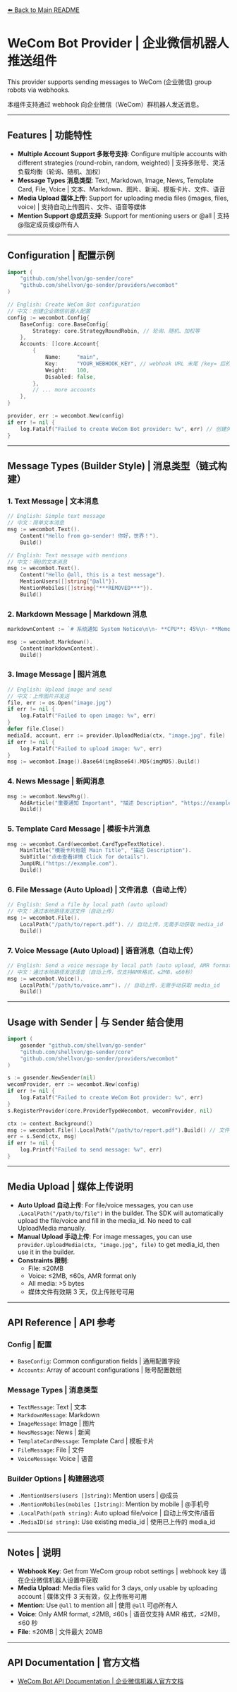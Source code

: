 [⬅️ Back to Main README](../../README.md)

# WeCom Bot Provider | 企业微信机器人推送组件

This provider supports sending messages to WeCom (企业微信) group robots via webhooks.

本组件支持通过 webhook 向企业微信（WeCom）群机器人发送消息。

---

## Features | 功能特性

- **Multiple Account Support 多账号支持**: Configure multiple accounts with different strategies (round-robin, random, weighted) | 支持多账号、灵活负载均衡（轮询、随机、加权）
- **Message Types 消息类型**: Text, Markdown, Image, News, Template Card, File, Voice | 文本、Markdown、图片、新闻、模板卡片、文件、语音
- **Media Upload 媒体上传**: Support for uploading media files (images, files, voice) | 支持自动上传图片、文件、语音等媒体
- **Mention Support @成员支持**: Support for mentioning users or @all | 支持@指定成员或@所有人

---

## Configuration | 配置示例

```go
import (
    "github.com/shellvon/go-sender/core"
    "github.com/shellvon/go-sender/providers/wecombot"
)

// English: Create WeCom Bot configuration
// 中文：创建企业微信机器人配置
config := wecombot.Config{
    BaseConfig: core.BaseConfig{
        Strategy: core.StrategyRoundRobin, // 轮询、随机、加权等
    },
    Accounts: []core.Account{
        {
            Name:     "main",
            Key:      "YOUR_WEBHOOK_KEY", // webhook URL 末尾 /key= 后的部分
            Weight:   100,
            Disabled: false,
        },
        // ... more accounts
    },
}

provider, err := wecombot.New(config)
if err != nil {
    log.Fatalf("Failed to create WeCom Bot provider: %v", err) // 创建失败
}
```

---

## Message Types (Builder Style) | 消息类型（链式构建）

### 1. Text Message | 文本消息

```go
// English: Simple text message
// 中文：简单文本消息
msg := wecombot.Text().
    Content("Hello from go-sender! 你好，世界！").
    Build()

// English: Text message with mentions
// 中文：带@的文本消息
msg := wecombot.Text().
    Content("Hello @all, this is a test message").
    MentionUsers([]string{"@all"}).
    MentionMobiles([]string{"***REMOVED***"}).
    Build()
```

### 2. Markdown Message | Markdown 消息

```go
markdownContent := `# 系统通知 System Notice\n\n- **CPU**: 45%\n- **Memory**: 60%\n- **Disk**: 75%\n\n> 系统运行正常 System OK\n\n[查看详情 View Details](https://example.com)`

msg := wecombot.Markdown().
    Content(markdownContent).
    Build()
```

### 3. Image Message | 图片消息

```go
// English: Upload image and send
// 中文：上传图片并发送
file, err := os.Open("image.jpg")
if err != nil {
    log.Fatalf("Failed to open image: %v", err)
}
defer file.Close()
mediaId, account, err := provider.UploadMedia(ctx, "image.jpg", file)
if err != nil {
    log.Fatalf("Failed to upload image: %v", err)
}
msg := wecombot.Image().Base64(imgBase64).MD5(imgMD5).Build()
```

### 4. News Message | 新闻消息

```go
msg := wecombot.NewsMsg().
    AddArticle("重要通知 Important", "描述 Description", "https://example.com", "https://example.com/image.jpg").
    Build()
```

### 5. Template Card Message | 模板卡片消息

```go
msg := wecombot.Card(wecombot.CardTypeTextNotice).
    MainTitle("模板卡片标题 Main Title", "描述 Description").
    SubTitle("点击查看详情 Click for details").
    JumpURL("https://example.com").
    Build()
```

### 6. File Message (Auto Upload) | 文件消息（自动上传）

```go
// English: Send a file by local path (auto upload)
// 中文：通过本地路径发送文件（自动上传）
msg := wecombot.File().
    LocalPath("/path/to/report.pdf"). // 自动上传，无需手动获取 media_id
    Build()
```

### 7. Voice Message (Auto Upload) | 语音消息（自动上传）

```go
// English: Send a voice message by local path (auto upload, AMR format, ≤2MB, ≤60s)
// 中文：通过本地路径发送语音（自动上传，仅支持AMR格式，≤2MB，≤60秒）
msg := wecombot.Voice().
    LocalPath("/path/to/voice.amr"). // 自动上传，无需手动获取 media_id
    Build()
```

---

## Usage with Sender | 与 Sender 结合使用

```go
import (
    gosender "github.com/shellvon/go-sender"
    "github.com/shellvon/go-sender/core"
    "github.com/shellvon/go-sender/providers/wecombot"
)

s := gosender.NewSender(nil)
wecomProvider, err := wecombot.New(config)
if err != nil {
    log.Fatalf("Failed to create WeCom Bot provider: %v", err)
}
s.RegisterProvider(core.ProviderTypeWecombot, wecomProvider, nil)

ctx := context.Background()
msg := wecombot.File().LocalPath("/path/to/report.pdf").Build() // 文件自动上传
err = s.Send(ctx, msg)
if err != nil {
    log.Printf("Failed to send message: %v", err)
}
```

---

## Media Upload | 媒体上传说明

- **Auto Upload 自动上传**: For file/voice messages, you can use `.LocalPath("/path/to/file")` in the builder. The SDK will automatically upload the file/voice and fill in the media_id. No need to call UploadMedia manually.
- **Manual Upload 手动上传**: For image messages, you can use `provider.UploadMedia(ctx, "image.jpg", file)` to get media_id, then use it in the builder.
- **Constraints 限制**:
  - File: ≤20MB
  - Voice: ≤2MB, ≤60s, AMR format only
  - All media: >5 bytes
  - 媒体文件有效期 3 天，仅上传账号可用

---

## API Reference | API 参考

### Config | 配置

- `BaseConfig`: Common configuration fields | 通用配置字段
- `Accounts`: Array of account configurations | 账号配置数组

### Message Types | 消息类型

- `TextMessage`: Text | 文本
- `MarkdownMessage`: Markdown
- `ImageMessage`: Image | 图片
- `NewsMessage`: News | 新闻
- `TemplateCardMessage`: Template Card | 模板卡片
- `FileMessage`: File | 文件
- `VoiceMessage`: Voice | 语音

### Builder Options | 构建器选项

- `.MentionUsers(users []string)`: Mention users | @成员
- `.MentionMobiles(mobiles []string)`: Mention by mobile | @手机号
- `.LocalPath(path string)`: Auto upload file/voice | 自动上传文件/语音
- `.MediaID(id string)`: Use existing media_id | 使用已上传的 media_id

---

## Notes | 说明

- **Webhook Key**: Get from WeCom group robot settings | webhook key 请在企业微信机器人设置中获取
- **Media Upload**: Media files valid for 3 days, only usable by uploading account | 媒体文件 3 天有效，仅上传账号可用
- **Mention**: Use `@all` to mention all | 使用 `@all` 可@所有人
- **Voice**: Only AMR format, ≤2MB, ≤60s | 语音仅支持 AMR 格式，≤2MB，≤60 秒
- **File**: ≤20MB | 文件最大 20MB

---

## API Documentation | 官方文档

- [WeCom Bot API Documentation | 企业微信机器人官方文档](https://developer.work.weixin.qq.com/document/path/91770)
